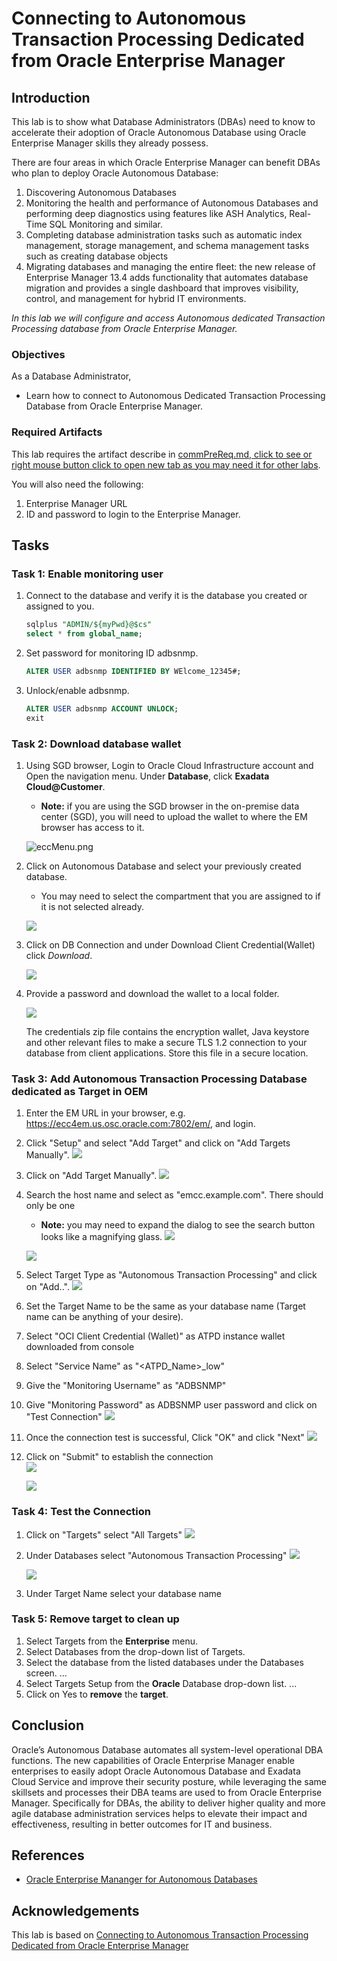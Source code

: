 # Connecting to Autonomous Transaction Processing Dedicated from Oracle Enterprise Manager

## Introduction
This lab is to show what Database Administrators (DBAs) need to know to accelerate their adoption of Oracle Autonomous Database using Oracle Enterprise Manager skills they already possess. 

There are four areas in which Oracle Enterprise Manager can benefit DBAs who plan to deploy Oracle Autonomous Database:
1. Discovering Autonomous Databases 
2. Monitoring the health and performance of Autonomous Databases and performing deep diagnostics using features like ASH Analytics, Real-Time SQL Monitoring and similar. 
3. Completing database administration tasks such as automatic index management, storage management, and schema management tasks such as creating database objects 
4. Migrating databases and managing the entire fleet: the new release of Enterprise Manager 13.4 adds functionality that automates database migration and provides a single dashboard that improves visibility, control, and management for hybrid IT environments. 

*In this lab we will configure and access Autonomous dedicated Transaction Processing database from Oracle Enterprise Manager.*

### Objectives

As a Database Administrator,

- Learn how to connect to Autonomous Dedicated Transaction Processing Database from Oracle Enterprise Manager.
   

### Required Artifacts

This lab requires the artifact describe in [commPreReq.md, click to see or right mouse button click to open new tab as you may need it for other labs](../ecc/labs/commPreReq.html).

You will also need the following:
1. Enterprise Manager URL
2. ID and password to login to the Enterprise Manager.

## Tasks
### Task 1: Enable monitoring user

1. Connect to the database and verify it is the database you created or assigned to you.

   ```sql
   sqlplus "ADMIN/${myPwd}@$cs"
   select * from global_name;
   ```
   
2. Set password for monitoring ID adbsnmp.

   ```sql
   ALTER USER adbsnmp IDENTIFIED BY WElcome_12345#;
   ```

3. Unlock/enable adbsnmp.

   ```sql
   ALTER USER adbsnmp ACCOUNT UNLOCK;
   exit
   ```

### Task 2: Download database wallet

1. Using SGD browser, Login to Oracle Cloud Infrastructure account and Open the navigation menu. Under **Database**, click **Exadata Cloud@Customer**.
   * **Note:** if you are using the SGD browser in the on-premise data center (SGD), you will need to upload the wallet to where the EM browser has access to it.

    ![eccMenu.png](images/eccMenu.png)

1. Click on Autonomous Database and select your previously created database.
    - You may need to select the compartment that you are assigned to if it is not selected already.

    ![](./images/atpd2.png " ")

1. Click on DB Connection and under Download Client Credential(Wallet) click *Download*.

    ![](./images/atpd3.png " ")

1. Provide a password and download the wallet to a local folder. 

    ![](./images/atpd4.png " ")

    The credentials zip file contains the encryption wallet, Java keystore and other relevant files to make a secure TLS 1.2 connection to your database from client applications. Store this file in a secure location.

### Task 3: Add Autonomous Transaction Processing Database dedicated as Target in OEM

1. Enter the EM URL in your browser, e.g. https://ecc4em.us.osc.oracle.com:7802/em/, and login.
2. Click "Setup" and select "Add Target" and click on "Add Targets Manually".
    ![](./images/atpd5.png " ")

2. Click on "Add Target Manually".
    ![](./images/atpd6.png " ")

2. Search the host name and select as "emcc.example.com". There should only be one
   - **Note:** you may need to expand the dialog to see the search button looks like a magnifying glass.
    ![](./images/atpd7.png " ")
    
    ![](./images/atpd8.png " ")

2. Select Target Type as "Autonomous Transaction Processing" and click on "Add..". 
    ![](./images/atpd9.png " ")

2. Set the Target Name to be the same as your database name (Target name can be anything of your desire).

2. Select "OCI Client Credential (Wallet)" as ATPD instance wallet downloaded from console   

2. Select "Service Name" as "<ATPD_Name>_low"

1. Give the "Monitoring Username" as "ADBSNMP"

1. Give "Monitoring Password" as ADBSNMP user password and click on "Test Connection"
	![](./images/upd_07.png " ")

1. Once the connection test is successful, Click "OK" and click "Next" 
	![](./images/upd_08.png " ")

1. Click on "Submit" to establish the connection	
	![](./images/upd_09.png " ")

	![](./images/upd_10.png " ")

### Task 4: Test the Connection

1. Click on "Targets" select "All Targets"
	![](./images/atpd16.png " ")
	
1. Under Databases select "Autonomous Transaction Processing" 
	![](./images/atpd17.png " ")
	
	![](./images/atpd18.png " ")
	
1. Under Target Name select your database name

### Task 5: Remove target to clean up

1. Select Targets from the **Enterprise** menu.
2. Select Databases from the drop-down list of Targets.
3. Select the database from the listed databases under the Databases screen. ...
4. Select Targets Setup from the **Oracle** Database drop-down list. ...
5. Click on Yes to **remove** the **target**.

## Conclusion ##

Oracle’s Autonomous Database automates all system-level operational DBA functions. The new capabilities of Oracle Enterprise Manager enable enterprises to easily adopt Oracle Autonomous Database and Exadata Cloud Service and improve their security posture, while leveraging the same skillsets and processes their DBA teams are used to from Oracle Enterprise Manager. Specifically for DBAs, the ability to deliver higher quality and more agile database administration services helps to elevate their impact and effectiveness, resulting in better outcomes for IT and business.

## References ##

- [Oracle Enterprise Mananger for Autonomous Databases](https://www.oracle.com/a/otn/docs/enterprise-manager/wp-oracle-enterprise-manager-for-autonomous-database.pdf)

## Acknowledgements

This lab is based on [Connecting to Autonomous Transaction Processing Dedicated from Oracle Enterprise Manager](https://github.com/oracle/learning-library/blob/4b7ee195159adcaea1fd268e7f9f891a16a555ad/data-management-library/autonomous-database/dedicated/adb-oem/deploy%20OEM%20and%20connecting%20to%20ADB%20from%20OEM.md)
